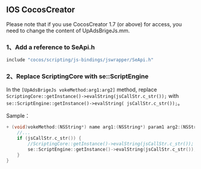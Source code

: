 ## IOS CocosCreator

  Please note that if you use CocosCreator 1.7 (or above) for access, you need to change the content of UpAdsBrigeJs.mm.
### 1、Add a reference to SeApi.h

```objective-c
include "cocos/scripting/js-bindings/jswrapper/SeApi.h"
```

### 2、Replace ScriptingCore with se::ScriptEngine
In the `[UpAdsBrigeJs vokeMethod:arg1:arg2]` method, replace `ScriptingCore::getInstance()->evalString(jsCallStr.c_str());` with `se::ScriptEngine::getInstance()->evalString( jsCallStr.c_str());`。

Sample：
```objective-c
+ (void)vokeMethod:(NSString*) name arg1:(NSString*) param1 arg2:(NSString*)param2 {
    //...
    if (jsCallStr.c_str()) {
        //ScriptingCore::getInstance()->evalString(jsCallStr.c_str());
        se::ScriptEngine::getInstance()->evalString(jsCallStr.c_str());
    }
}

```